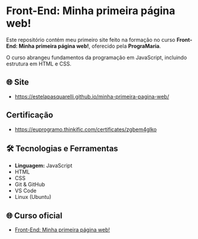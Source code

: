 # Front-End: Minha primeira página web!

Este repositório contém meu primeiro site feito na formação no curso **Front-End: Minha primeira página web!**, oferecido pela **PrograMaria**.

O curso abrangeu fundamentos da programação em JavaScript, incluindo estrutura em HTML e CSS.

## 🌐 Site
- https://estelapasquarelli.github.io/minha-primeira-pagina-web/

## Certificação
- https://euprogramo.thinkific.com/certificates/zgbem4glko

## 🛠️ Tecnologias e Ferramentas

- **Linguagem:** JavaScript
- HTML
- CSS
- Git & GitHub
- VS Code
- Linux (Ubuntu)


## 🌐 Curso oficial

- [Front-End: Minha primeira página web!](https://www.programaria.org/cursos-programaria/front-end-primeira-pagina-web/)
